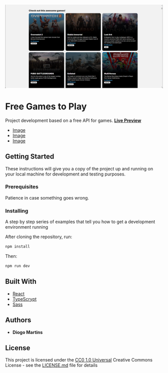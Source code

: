 <img src="public/home-b.png" alt="exemplo imagem">

# Free Games to Play

Project development based on a free API for games.
**[Live Preview](https://appmaster-gameproject.vercel.app/)**

- [Image]()
- [Image]()
- [Image]()

## Getting Started

These instructions will give you a copy of the project up and running on
your local machine for development and testing purposes.

### Prerequisites

Patience in case something goes wrong.

### Installing

A step by step series of examples that tell you how to get a development
environment running

After cloning the repository, run:

```bash
npm install
```

Then:

```bash
npm run dev
```

## Built With

- [React](https://react.dev/)
- [TypeScrypt](https://www.typescriptlang.org/)
- [Sass](https://sass-lang.com/)

## Authors

- **Diogo Martins**

## License

This project is licensed under the [CC0 1.0 Universal](LICENSE.md)
Creative Commons License - see the [LICENSE.md](LICENSE.md) file for
details
